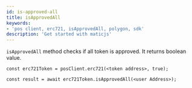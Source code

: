 ```yaml
---
id: is-approved-all
title: isApprovedAll
keywords: 
- 'pos client, erc721, isApprovedAll, polygon, sdk'
description: 'Get started with maticjs'
---
```


`isApprovedAll` method checks if all token is approved. It returns boolean value.

```
const erc721Token = posClient.erc721(<token address>, true);

const result = await erc721Token.isApprovedAll(<user Address>);

```

